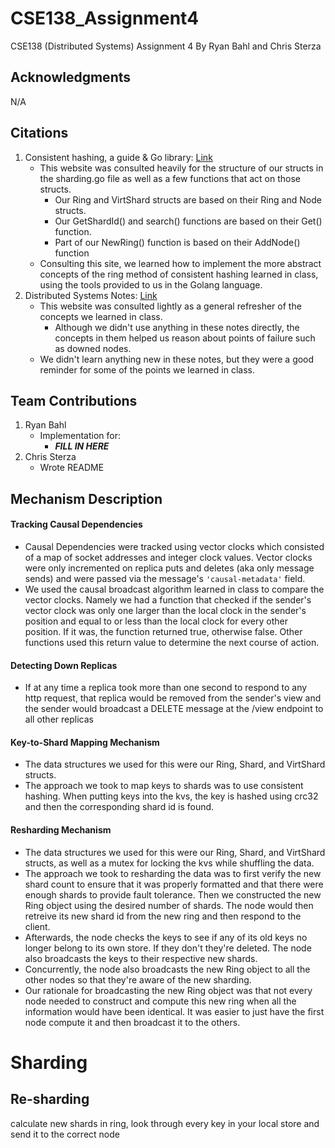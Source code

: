 # CSE138_Assignment4
CSE138 (Distributed Systems) Assignment 4 By Ryan Bahl and Chris Sterza

## Acknowledgments 
N/A

## Citations 
1. Consistent hashing, a guide & Go library: [Link](https://medium.com/@sent0hil/consistent-hashing-a-guide-go-implementation-fe3421ac3e8f)
    - This website was consulted heavily for the structure of our structs in the sharding.go file as well as a few functions that act on those structs. 
      - Our Ring and VirtShard structs are based on their Ring and Node structs.
      - Our GetShardId() and search() functions are based on their Get() function.
      - Part of our NewRing() function is based on their AddNode() function
    - Consulting this site, we learned how to implement the more abstract concepts of the ring method of consistent hashing learned in class, using the tools provided to us in the Golang language.
2. Distributed Systems Notes: [Link](https://github.com/ChrisWhealy/DistributedSystemNotes)
    - This website was consulted lightly as a general refresher of the concepts we learned in class. 
      - Although we didn't use anything in these notes directly, the concepts in them helped us reason about points of failure such as downed nodes.
    - We didn't learn anything new in these notes, but they were a good reminder for some of the points we learned in class.

## Team Contributions
1. Ryan Bahl
    - Implementation for:
        - ***FILL IN HERE***
2. Chris Sterza
    - Wrote README

## Mechanism Description
#### Tracking Causal Dependencies
  - Causal Dependencies were tracked using vector clocks which consisted of a map of socket addresses and integer clock values. Vector clocks were only incremented on replica puts and deletes (aka only message sends) and were passed via the message's ```'causal-metadata'``` field.
  - We used the causal broadcast algorithm learned in class to compare the vector clocks. Namely we had a function that checked if the sender's vector clock was only one larger than the local clock in the sender's position and equal to or less than the local clock for every other position. If it was, the function returned true, otherwise false. Other functions used this return value to determine the next course of action.
#### Detecting Down Replicas
  - If at any time a replica took more than one second to respond to any http request, that replica would be removed from the sender's view and the sender would broadcast a DELETE message at the /view endpoint to all other replicas 
#### Key-to-Shard Mapping Mechanism
  - The data structures we used for this were our Ring, Shard, and VirtShard structs. 
  - The approach we took to map keys to shards was to use consistent hashing. When putting keys into the kvs, the key is hashed using crc32 and then the corresponding shard id is found. 
#### Resharding Mechanism
  - The data structures we used for this were our Ring, Shard, and VirtShard structs, as well as a mutex for locking the kvs while shuffling the data. 
  - The approach we took to resharding the data was to first verify the new shard count to ensure that it was properly formatted and that there were enough shards to provide fault tolerance. Then we constructed the new Ring object using the desired number of shards. The node would then retreive its new shard id from the new ring and then respond to the client.
  - Afterwards, the node checks the keys to see if any of its old keys no longer belong to its own store. If they don't they're deleted. The node also broadcasts the keys to their respective new shards.
  - Concurrently, the node also broadcasts the new Ring object to all the other nodes so that they're aware of the new sharding.
  - Our rationale for broadcasting the new Ring object was that not every node needed to construct and compute this new ring when all the information would have been identical. It was easier to just have the first node compute it and then broadcast it to the others.


# Sharding
## Re-sharding 
  calculate new shards in ring, look through every key in your local store and send it to the correct node 
